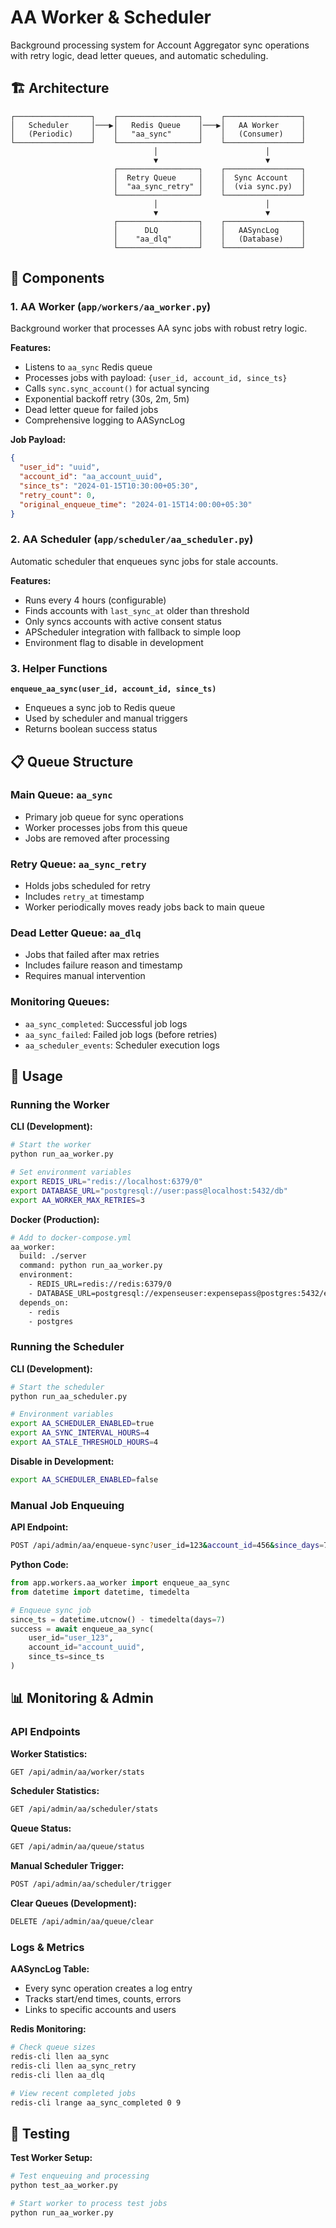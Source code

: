 # AA Worker & Scheduler

Background processing system for Account Aggregator sync operations with retry logic, dead letter queues, and automatic scheduling.

## 🏗️ Architecture

```
┌─────────────────┐    ┌──────────────────┐    ┌─────────────────┐
│   Scheduler     │───▶│   Redis Queue    │───▶│   AA Worker     │
│   (Periodic)    │    │   "aa_sync"      │    │   (Consumer)    │
└─────────────────┘    └──────────────────┘    └─────────────────┘
                                │                        │
                                ▼                        ▼
                       ┌──────────────────┐    ┌─────────────────┐
                       │  Retry Queue     │    │  Sync Account   │
                       │  "aa_sync_retry" │    │  (via sync.py)  │
                       └──────────────────┘    └─────────────────┘
                                │                        │
                                ▼                        ▼
                       ┌──────────────────┐    ┌─────────────────┐
                       │      DLQ         │    │   AASyncLog     │
                       │    "aa_dlq"      │    │   (Database)    │
                       └──────────────────┘    └─────────────────┘
```

## 🔧 Components

### 1. AA Worker (`app/workers/aa_worker.py`)

Background worker that processes AA sync jobs with robust retry logic.

**Features:**
- Listens to `aa_sync` Redis queue
- Processes jobs with payload: `{user_id, account_id, since_ts}`
- Calls `sync.sync_account()` for actual syncing
- Exponential backoff retry (30s, 2m, 5m)
- Dead letter queue for failed jobs
- Comprehensive logging to AASyncLog

**Job Payload:**
```json
{
  "user_id": "uuid",
  "account_id": "aa_account_uuid", 
  "since_ts": "2024-01-15T10:30:00+05:30",
  "retry_count": 0,
  "original_enqueue_time": "2024-01-15T14:00:00+05:30"
}
```

### 2. AA Scheduler (`app/scheduler/aa_scheduler.py`)

Automatic scheduler that enqueues sync jobs for stale accounts.

**Features:**
- Runs every 4 hours (configurable)
- Finds accounts with `last_sync_at` older than threshold
- Only syncs accounts with active consent status
- APScheduler integration with fallback to simple loop
- Environment flag to disable in development

### 3. Helper Functions

**`enqueue_aa_sync(user_id, account_id, since_ts)`**
- Enqueues a sync job to Redis queue
- Used by scheduler and manual triggers
- Returns boolean success status

## 📋 Queue Structure

### Main Queue: `aa_sync`
- Primary job queue for sync operations
- Worker processes jobs from this queue
- Jobs are removed after processing

### Retry Queue: `aa_sync_retry`
- Holds jobs scheduled for retry
- Includes `retry_at` timestamp
- Worker periodically moves ready jobs back to main queue

### Dead Letter Queue: `aa_dlq`
- Jobs that failed after max retries
- Includes failure reason and timestamp
- Requires manual intervention

### Monitoring Queues:
- `aa_sync_completed`: Successful job logs
- `aa_sync_failed`: Failed job logs (before retries)
- `aa_scheduler_events`: Scheduler execution logs

## 🚀 Usage

### Running the Worker

**CLI (Development):**
```bash
# Start the worker
python run_aa_worker.py

# Set environment variables
export REDIS_URL="redis://localhost:6379/0"
export DATABASE_URL="postgresql://user:pass@localhost:5432/db"
export AA_WORKER_MAX_RETRIES=3
```

**Docker (Production):**
```bash
# Add to docker-compose.yml
aa_worker:
  build: ./server
  command: python run_aa_worker.py
  environment:
    - REDIS_URL=redis://redis:6379/0
    - DATABASE_URL=postgresql://expenseuser:expensepass@postgres:5432/expensedb
  depends_on:
    - redis
    - postgres
```

### Running the Scheduler

**CLI (Development):**
```bash
# Start the scheduler
python run_aa_scheduler.py

# Environment variables
export AA_SCHEDULER_ENABLED=true
export AA_SYNC_INTERVAL_HOURS=4
export AA_STALE_THRESHOLD_HOURS=4
```

**Disable in Development:**
```bash
export AA_SCHEDULER_ENABLED=false
```

### Manual Job Enqueuing

**API Endpoint:**
```bash
POST /api/admin/aa/enqueue-sync?user_id=123&account_id=456&since_days=7
```

**Python Code:**
```python
from app.workers.aa_worker import enqueue_aa_sync
from datetime import datetime, timedelta

# Enqueue sync job
since_ts = datetime.utcnow() - timedelta(days=7)
success = await enqueue_aa_sync(
    user_id="user_123",
    account_id="account_uuid", 
    since_ts=since_ts
)
```

## 📊 Monitoring & Admin

### API Endpoints

**Worker Statistics:**
```bash
GET /api/admin/aa/worker/stats
```

**Scheduler Statistics:**
```bash
GET /api/admin/aa/scheduler/stats
```

**Queue Status:**
```bash
GET /api/admin/aa/queue/status
```

**Manual Scheduler Trigger:**
```bash
POST /api/admin/aa/scheduler/trigger
```

**Clear Queues (Development):**
```bash
DELETE /api/admin/aa/queue/clear
```

### Logs & Metrics

**AASyncLog Table:**
- Every sync operation creates a log entry
- Tracks start/end times, counts, errors
- Links to specific accounts and users

**Redis Monitoring:**
```bash
# Check queue sizes
redis-cli llen aa_sync
redis-cli llen aa_sync_retry
redis-cli llen aa_dlq

# View recent completed jobs
redis-cli lrange aa_sync_completed 0 9
```

## 🧪 Testing

**Test Worker Setup:**
```bash
# Test enqueuing and processing
python test_aa_worker.py

# Start worker to process test jobs
python run_aa_worker.py
